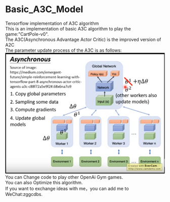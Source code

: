 # Basic_A3C_Model  
Tensorflow implementation of A3C algorithm  
This is an implementation of basic A3C algorithm to play the game:"CartPole-v0".      
The A3C(Asynchronous Advantage Actor Critic) is the improved version of A2C  
The parameter update process of the A3C is as follows:     
![image](https://github.com/TangLaoDA/Basic_A2C_model/blob/master/PPT/8.png)      
You can Change code to play other OpenAi Gym games.    
You can also Optimize this algorithm.    
If you want to exchange ideas with me，you can add me to WeChat:zggcdbs.   
